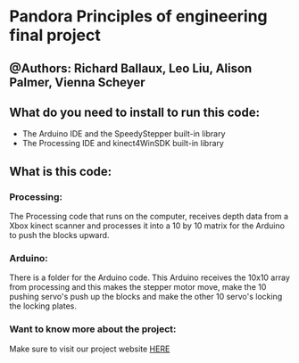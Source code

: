 # Pandora Principles of engineering final project
## @Authors: Richard Ballaux, Leo Liu, Alison Palmer, Vienna Scheyer

## What do you need to install to run this code:
- The Arduino IDE and the SpeedyStepper built-in library
- The Processing IDE and kinect4WinSDK built-in library

## What is this code:
### Processing:
The Processing code that runs on the computer, receives depth data from a Xbox kinect scanner and processes it into a 10 by 10 matrix for the Arduino to push the blocks upward.

### Arduino:
There is a folder for the Arduino code. This Arduino receives the 10x10 array from processing and this makes the stepper motor move, make the 10 pushing servo's push up the blocks and make the other 10 servo's locking the locking plates.

### Want to know more about the project:
Make sure to visit our project website
[HERE](https://potatoes3dscanner.weebly.com/)

